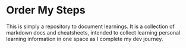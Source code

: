 # Order My Steps

This is simply a repository to document learnings. It is a collection of markdown docs and cheatsheets, intended to collect learning personal learning information in one space as I complete my dev journey.